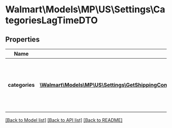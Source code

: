 # Walmart\Models\MP\US\Settings\CategoriesLagTimeDTO

## Properties

Name | Type | Description | Notes
------------ | ------------- | ------------- | -------------
**categories** | [**\Walmart\Models\MP\US\Settings\GetShippingConfigurations200ResponseConfigurationsInnerAnyOfConfigurationCategoriesInner[]**](GetShippingConfigurations200ResponseConfigurationsInnerAnyOfConfigurationCategoriesInner.md) | List of item setup category level lag time exceptions configured for seller | [optional]


[[Back to Model list]](./) [[Back to API list]](../../../../../README.md#supported-apis) [[Back to README]](../../../../../README.md)
